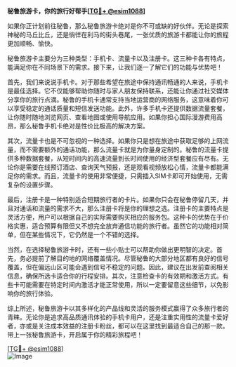 **秘鲁旅游卡，你的旅行好帮手[[TG💪+ @esim1088](https://t.me/s/esim1088)]**

如果你正计划前往秘鲁，那么秘鲁旅游卡绝对是你不可或缺的好伙伴。无论是探索神秘的马丘比丘，还是徜徉在利马的街头巷尾，一张优质的旅游卡都能让你的旅程更加顺畅、愉快。

秘鲁旅游卡主要分为三种类型：手机卡、流量卡以及注册卡。这三种卡各有特点，能满足你在不同场景下的需求。接下来，让我们逐一了解它们的功能与优势吧！

首先，我们来说说手机卡。对于那些希望在旅途中保持通讯畅通的人来说，手机卡是最佳选择。它不仅能够帮助你随时与家人朋友保持联系，还能让你通过社交媒体分享你的旅行点滴。秘鲁的手机卡通常支持当地运营商的网络服务，这意味着你可以享受稳定的通话质量和短信发送功能。此外，许多手机卡还提供数据流量套餐，让你随时随地浏览网页、查看地图或使用导航应用。如果你担心国际漫游费用高昂，那么秘鲁手机卡绝对是性价比极高的解决方案。

其次，流量卡也是不可忽视的一种选择。如果你只是想在旅途中获取足够的上网流量，而不需要额外的通话功能，那么流量卡就是为你量身定制的。秘鲁的流量卡提供多种数据套餐，从短时间内的高速流量到长时间使用的经济型套餐应有尽有。无论你是需要在线预订酒店、查询天气预报，还是观看视频放松心情，流量卡都能满足你的需求。而且，流量卡的使用非常便捷，只需插入SIM卡即可开始使用，无需复杂的设置步骤。

最后，注册卡是一种特别适合短期旅行者的卡片。如果你只会在秘鲁停留几天，并且对通话和流量的需求不大，那么注册卡将是你的理想之选。注册卡的主要特点是灵活方便，用户可以根据自己的实际需要购买相应的服务包。这种卡的优势在于价格实惠，适合预算有限但又不想完全放弃通信功能的旅行者。虽然它的功能相对简单，但在某些情况下，它仍然是一个不错的选择。

当然，在选择秘鲁旅游卡时，还有一些小贴士可以帮助你做出更明智的决定。首先，务必提前了解目的地的网络覆盖情况。尽管秘鲁的大部分地区都有良好的信号覆盖，但在偏远山区可能会遇到信号不稳定的问题。因此，建议在出发前查阅相关信息，确保所选卡适合你的行程安排。其次，注意检查卡的有效期和激活方式。有些卡可能需要在特定时间内激活才能正常使用，所以一定要留意这些细节，以免影响你的旅行体验。

综上所述，秘鲁旅游卡以其多样化的产品线和灵活的服务模式赢得了众多旅行者的青睐。无论你是追求高品质通讯体验的手机卡用户，还是注重实用性的流量卡爱好者，亦或是关注成本效益的注册卡粉丝，都可以在这里找到最适合自己的那一款。带上一张秘鲁旅游卡，开启属于你的精彩旅程吧！

[[TG💪+ @esim1088](https://t.me/s/esim1088)]  
![Image](https://i.postimg.cc/4NQfJmqS/Snipaste-2025-05-13-00-14-12.png)